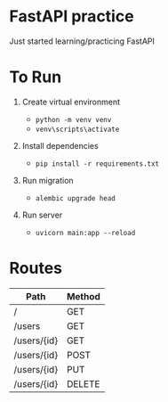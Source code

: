 # FastAPI practice
Just started learning/practicing FastAPI

# To Run
1. Create virtual environment
    - `python -m venv venv`

    <!-- Set-ExecutionPolicy RemoteSigned  -->
    - `venv\scripts\activate`
2. Install dependencies
    - `pip install -r requirements.txt`
3. Run migration
    - `alembic upgrade head`
4. Run server
    - `uvicorn main:app --reload`

# Routes
|     Path     |   Method   |
|--------------|------------|
| /            |   GET      |
| /users       |   GET      | 
| /users/{id}  |   GET      | 
| /users/{id}  |   POST     | 
| /users/{id}  |   PUT      | 
| /users/{id}  |   DELETE   | 